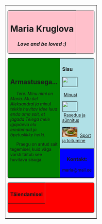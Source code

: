 
<!DOCTYPE html>

<head>

<title>mariakruglova.github.io</title>
</head>
<body>

<table
border="1"
align="center"
rules="rows"
style="width:60%;">

<tr>

<td>

<table
border="1"
background="slide1.jpg"
bgcolor="pink"
cellpadding="10"
style="width:100%; border-radius:5px;">

<tr>

<th>

<h1>Maria Kruglova</h1>
<h3><em>Love and be loved :) </em></h3>

</th>
</tr>
</table>


<table
border="1"
bgcolor="green"
cellpadding="10"
style="width:100%; border-radius:5px;">

<tr>

<td
rowspan="2"
style="width:80%">
<h2>Armastusega...</h2>

<p style="text-indent:20px"><em>
Tere. Minu nimi on Maria. Mu õel Aleksandral ja minul tekkis huvitav idee luua enda oma sait, et jagada Teiega meie igapäeva elu eredamaid ja õpetuslikke hetki. </em></p>

<p style="text-indent:20px">
Praegu on antud sait tegemisel, kuid väga varsti täitub see huvitava sisuga. </p>

</td>

<td bgcolor="powderblue">
<h3>Sisu</h3>

<p>

<a href="">

<img src="https://scontent.ftll1-1.fna.fbcdn.net/v/t1.0-9/28168564_1918514194847053_3773272420317553427_n.jpg?_nc_cat=104&_nc_oc=AQlQLymTN_R2N8ma5RNKIum-UJifpQxE7OkGw8oWvslKkEgEG1BoVUPnhSaNKYrR7Uk&_nc_ht=scontent.ftll1-1.fna&oh=d3cfb78ecc762980dfebed3fa6f8c20b&oe=5E50C806" width="50" height="33">


<span style="margin-left:5px;">Minust</span></a>

</p>
<p>
<a href="">
<img src="https://scontent.ftll1-1.fna.fbcdn.net/v/t1.0-9/13775596_1213752795323200_7866732541317639446_n.jpg?_nc_cat=109&_nc_oc=AQkpUi924Jx8X4UGZKzhlJwwVOKfGij21M7GLp0oJRHeOoKPTlPdV_F3ZeBRQPLl1L8&_nc_ht=scontent.ftll1-1.fna&oh=a55c60c4a9805d9a91560bd8c0e3ee05&oe=5E4BCBB9" width="50" height="33">
<span style="margin-left:5px;">Rasedus ja sünnitus</span;></a>
</p>
<p>
<a href="">
<img src="avatar.jpg" width="50" height="33">
<span style="margin-left:5px;">Sport ja toitumine</span></a>
</p>

</td>
</tr>

<tr>

<td
bgcolor="blue"
align="center">
<h3>Kontakt:</h3>
<p>maria@mail.ee</p>

</td>
</tr>
</table>


<table
border="1"
bgcolor="red"
height="100"
cellpadding="10"
style="width:100%; border-radius:5px;">

<tr>

<th>
<h3>Täiendamisel</h3>

</th>
</tr>
</table>

</td>
</tr>
</table>
</body>
</html>



